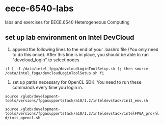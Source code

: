 # eece-6540-labs
labs and exercises for EECE.6540 Heterogeneous Computing

## set up lab environment on Intel DevCloud

1. append the following lines to the end of your .bashrc file (You only need to do this once). After this line is in place, you should be able to run "devcloud_login" to select nodes 

`if [ -f /data/intel_fpga/devcloudLoginToolSetup.sh ]; then
  source /data/intel_fpga/devcloudLoginToolSetup.sh
fi
`

1. set up paths necessary for OpenCL SDK. You need to run these commands every time you login in.

`source /glob/development-tools/versions/fpgasupportstack/a10/1.2/inteldevstack/init_env.sh`

`source /glob/development-tools/versions/fpgasupportstack/a10/1.2/inteldevstack/intelFPGA_pro/hld/init_opencl.sh`
